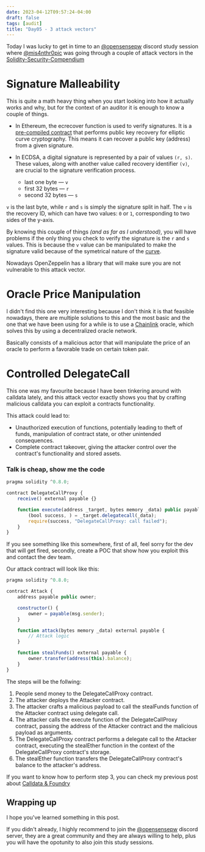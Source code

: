 ```yaml
---
date: 2023-04-12T09:57:24-04:00
draft: false
tags: [audit]
title: "Day05 - 3 attack vectors"
---
```


Today I was lucky to get in time to an [@opensensepw](https://twitter.com/opensensepw) discord study session where [@mis4nthr0pic](https://twitter.com/mis4nthr0pic) was going through a couple of attack vectors in the [Solidity-Security-Compendium](https://github.com/obheda12/Solidity-Security-Compendium)

# Signature Malleability

This is quite a math heavy thing when you start looking into how it actually works and why, but for the context of an auditor it is enough to know a couple of things.

- In Ethereum, the ecrecover function is used to verify signatures. It is a [pre-compiled contract](https://medium.com/@Beosin_com/security-audit-series-what-is-a-precompiled-contract-vulnerability-5174e20e24e9) that performs public key recovery for elliptic curve cryptography. This means it can recover a public key (address) from a given signature.

- In ECDSA, a digital signature is represented by a pair of values `(r, s)`. These values, along with another value called recovery identifier `(v)`, are crucial to the signature verification process.
    - last one byte — `v`
    - first 32 bytes — `r`
    - second 32 bytes — `s`

`v` is the last byte, while `r` and `s` is simply the signature split in half. The `v` is the recovery ID, which can have two values: `0` or `1`, corresponding to two sides of the y-axis.

By knowing this couple of things *(and as far as I understood)*, you will have problems if the only thing you check to verify the signature is the `r` and `s` values. This is because the `v` value can be manipulated to make the signature valid because of the symetrical nature of the [curve](https://user-images.githubusercontent.com/35583758/229375008-254586ef-177c-4111-9aa6-60d42ff6a251.png).

Nowadays OpenZeppelin has a library that will make sure you are not vulnerable to this attack vector.

# Oracle Price Manipulation

I didn't find this one very interesting because I don't think it is that feasible nowadays, there are multiple solutions to this and the most basic and the one that we have been using for a while is to use a [Chainlink](https://chain.link/) oracle, which solves this by using a decentralized oracle network.

Basically consists of a malicious actor that will manipulate the price of an oracle to perform a favorable trade on certain token pair.

# Controlled DelegateCall

This one was my favourite because I have been tinkering around with calldata lately, and this attack vector exactly shows you that by crafting malicious calldata you can exploit a contracts functionality.

This attack could lead to:
- Unauthorized execution of functions, potentially leading to theft of funds, manipulation of contract state, or other unintended consequences.
- Complete contract takeover, giving the attacker control over the contract's functionality and stored assets.

### Talk is cheap, show me the code

```javascript
pragma solidity ^0.8.0;

contract DelegateCallProxy {
    receive() external payable {}

    function execute(address _target, bytes memory _data) public payable {
        (bool success, ) = _target.delegatecall(_data);
        require(success, "DelegateCallProxy: call failed");
    }
}
```
If you see something like this somewhere, first of all, feel sorry for the dev that will get fired, secondly, create a POC that show how you exploit this and contact the dev team.

Our attack contract will look like this:

```javascript
pragma solidity ^0.8.0;

contract Attack {
    address payable public owner;

    constructor() {
        owner = payable(msg.sender);
    }

    function attack(bytes memory _data) external payable {
        // Attack logic
    }

    function stealFunds() external payable {
        owner.transfer(address(this).balance);
    }
}
```

The steps will be the follwing:

1. People send money to the DelegateCallProxy contract.
2. The attacker deploys the Attacker contract.
3. The attacker crafts a malicious payload to call the stealFunds function of the Attacker contract using delegate call.
4. The attacker calls the execute function of the DelegateCallProxy contract, passing the address of the Attacker contract and the malicious payload as arguments.
5. The DelegateCallProxy contract performs a delegate call to the Attacker contract, executing the stealEther function in the context of the DelegateCallProxy contract's storage.
6. The stealEther function transfers the DelegateCallProxy contract's balance to the attacker's address.

If you want to know how to perform step 3, you can check my previous post about [Calldata & Foundry](https://blog.mariodev.xyz/day04/)

## Wrapping up

I hope you've learned something in this post.

If you didn't already, I highly recommend to join the [@opensensepw](https://twitter.com/opensensepw) discord server, they are a great community and they are always willing to help, plus you will have the opotunity to also join this study sessions.